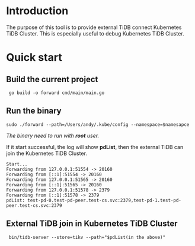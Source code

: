 # Introduction
The purpose of this tool is to provide external TiDB connect Kubernetes TiDB Cluster. 
This is especially useful to debug Kubernetes TiDB Cluster.

# Quick start
## Build the current project
```$xslt
 go build -o forward cmd/main/main.go
```

## Run the binary
```$xslt
sudo ./forward --path=/Users/andy/.kube/config --namespace=$namesapce
```

*The binary need to run with **root** user.*

If it start successful, the log will show **pdList**, then the external TiDB can join the Kubernetes TiDB Cluster.
```$xslt
Start...
Forwarding from 127.0.0.1:51554 -> 20160
Forwarding from [::1]:51554 -> 20160
Forwarding from 127.0.0.1:51565 -> 20160
Forwarding from [::1]:51565 -> 20160
Forwarding from 127.0.0.1:51578 -> 2379
Forwarding from [::1]:51578 -> 2379
pdList: test-pd-0.test-pd-peer.test-cs.svc:2379,test-pd-1.test-pd-peer.test-cs.svc:2379
```

## External TiDB join in Kubernetes TiDB Cluster
```$xslt
 bin/tidb-server --store=tikv --path="$pdList(in the above)"

```